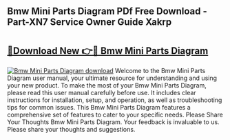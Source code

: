 ## Bmw Mini Parts Diagram PDf Free Download - Part-XN7 Service Owner Guide Xakrp

# <h2><a href="http://dfmot2a.blite.top/?on=Bmw+Mini+Parts+Diagram">🔗Download New 👉🔴 Bmw Mini Parts Diagram</a></h2>

[![Bmw Mini Parts Diagram download](https://i.imgur.com/lujVjoI.png)](http://dfmot2a.blite.top/?on=Bmw+Mini+Parts+Diagram)
Welcome to the Bmw Mini Parts Diagram user manual, your ultimate resource for understanding and using your new product. To make the most of your Bmw Mini Parts Diagram, please read this user manual carefully before use. It includes clear instructions for installation, setup, and operation, as well as troubleshooting tips for common issues. This Bmw Mini Parts Diagram features a comprehensive set of features to cater to your specific needs. Please Share Your Thoughts Bmw Mini Parts Diagram. Your feedback is invaluable to us. Please share your thoughts and suggestions.
